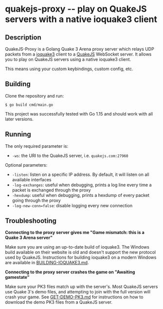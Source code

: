 # quakejs-proxy -- play on QuakeJS servers with a native ioquake3 client

## Description

QuakeJS-Proxy is a Golang Quake 3 Arena proxy server which relays UDP packets from a [ioquake3](https://ioquake3.org) client to a [QuakeJS](https://github.com/inolen/quakejs) WebSocket server. It allows you to play on QuakeJS servers using a native ioquake3 client.

This means using your custom keybindings, custom config, etc.

## Building

Clone the repository and run:

```shell
$ go build cmd/main.go
```

This project was successfully tested with Go 1.15 and should work with all later versions.

## Running

The only required parameter is:
- `-ws`: the URI to the QuakeJS server, i.e. `quakejs.com:27960`

Optional parameters:
- `-listen`: listen on a specific IP address. By default, it will listen on all available interfaces
- `-log-exchanges`: useful when debugging, prints a log line every time a packet is exchanged through the proxy
- `-hexdump`: useful when debugging, prints a hexdump of every packet going through the proxy
- `-log-new-conn=false`: disable logging every new connection

## Troubleshooting

**Connecting to the proxy server gives me "Game mismatch: this is a Quake 3 Arena server"**

Make sure you are using an up-to-date build of ioquake3. The Windows build available on their website is old and doesn't support the new protocol used by QuakeJS. Instructions for building ioquake3 on a modern Windows are available in [BUILDING-IOQUAKE3.md](BUILDING-IOQUAKE3.md).

**Connecting to the proxy server crashes the game on "Awaiting gamestate"**

Make sure your PK3 files match up with the server's. Most QuakeJS servers use Quake 3's demo files, and attempting to join with the full version will crash your game.
See [GET-DEMO-PK3.md](GET-DEMO-PK3.md) for instructions on how to download the demo PK3 files from a QuakeJS server.
